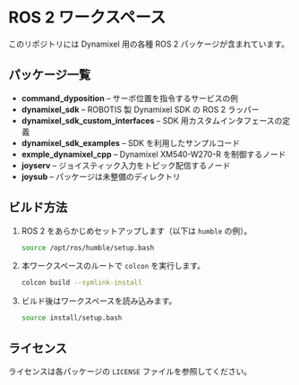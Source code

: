 # ROS 2 ワークスペース

このリポジトリには Dynamixel 用の各種 ROS 2 パッケージが含まれています。

## パッケージ一覧
- **command_dyposition** – サーボ位置を指令するサービスの例
- **dynamixel_sdk** – ROBOTIS 製 Dynamixel SDK の ROS 2 ラッパー
- **dynamixel_sdk_custom_interfaces** – SDK 用カスタムインタフェースの定義
- **dynamixel_sdk_examples** – SDK を利用したサンプルコード
- **exmple_dynamixel_cpp** – Dynamixel XM540-W270-R を制御するノード
- **joyserv** – ジョイスティック入力をトピック配信するノード
- **joysub** – パッケージは未整備のディレクトリ

## ビルド方法
1. ROS 2 をあらかじめセットアップします（以下は `humble` の例）。
   ```bash
   source /opt/ros/humble/setup.bash
   ```
2. 本ワークスペースのルートで `colcon` を実行します。
   ```bash
   colcon build --symlink-install
   ```
3. ビルド後はワークスペースを読み込みます。
   ```bash
   source install/setup.bash
   ```

## ライセンス
ライセンスは各パッケージの `LICENSE` ファイルを参照してください。
